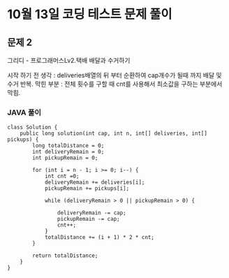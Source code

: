 # 10월 13일 코딩 테스트 문제 풀이

## 문제 2

그리디 - 프로그래머스Lv2.택배 배달과 수거하기

시작 하기 전 생각 : deliveries배열의 뒤 부터 순환하여 cap개수가 될때 까지 배달 및 수거 반복. 
막힌 부분 : 전체 횟수를 구할 때 cnt를 사용해서 최소값을 구하는 부분에서 막힘. 
### JAVA 풀이
```
class Solution {
    public long solution(int cap, int n, int[] deliveries, int[] pickups) {
        long totalDistance = 0;
        int deliveryRemain = 0;
        int pickupRemain = 0;

        for (int i = n - 1; i >= 0; i--) {
            int cnt =0;
            deliveryRemain += deliveries[i];
            pickupRemain += pickups[i];

            while (deliveryRemain > 0 || pickupRemain > 0) {
        
                deliveryRemain -= cap;
                pickupRemain -= cap;
                cnt++;
            }
            totalDistance += (i + 1) * 2 * cnt;
        }

        return totalDistance;
    }
}
```
